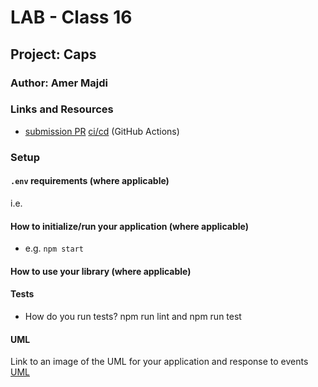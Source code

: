 # LAB - Class 16

## Project: Caps

### Author: Amer Majdi

### Links and Resources

- [submission PR](https://github.com/Amer-401-advanced-javascript/caps/pull/1)
[ci/cd](https://github.com/Amer-401-advanced-javascript/caps/actions) (GitHub Actions)
<!-- - - [back-end server url](http://xyz.com) (when applicable)
- [front-end application](http://xyz.com) (when applicable) -->

### Setup

#### `.env` requirements (where applicable)

i.e.

<!-- - `PORT` - Port Number
- `MONGODB_URI` - URL to the running mongo instance/db -->

#### How to initialize/run your application (where applicable)

- e.g. `npm start`

#### How to use your library (where applicable)

#### Tests

- How do you run tests? npm run lint and npm run test
<!-- - Any tests of note?
- Describe any tests that you did not complete, skipped, etc -->

#### UML

Link to an image of the UML for your application and response to events
[UML](https://drive.google.com/file/d/1QipZaGmgaLv4Ypo-VXCETFh3IFDCvmFY/view?usp=sharing)
